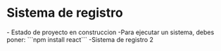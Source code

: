 <h1> Sistema de registro</h1>
- Estado de proyecto en construccion
-Para ejecutar un sistema, debes poner:
```npm install react```
-Sistema de registro 2
